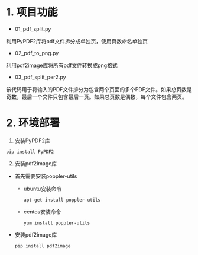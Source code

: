 # 1. 项目功能

- 01_pdf_split.py

利用PyPDF2库将pdf文件拆分成单独页，使用页数命名单独页

- 02_pdf_to_png.py

利用pdf2image库将所有pdf文件转换成png格式

- 03_pdf_split_per2.py

该代码用于将输入的PDF文件拆分为包含两个页面的多个PDF文件。如果总页数是奇数，最后一个文件只包含最后一页。如果总页数是偶数，每个文件包含两页。


# 2. 环境部署

1. 安装PyPDF2库
```
pip install PyPDF2
```

2. 安装pdf2image库

- 首先需要安装poppler-utils

  - ubuntu安装命令

    ```
    apt-get install poppler-utils
    ```
    
  - centos安装命令
    ```
    yum install poppler-utils
    ```

- 安装pdf2image库
  
  ```
  pip install pdf2image
  ```
